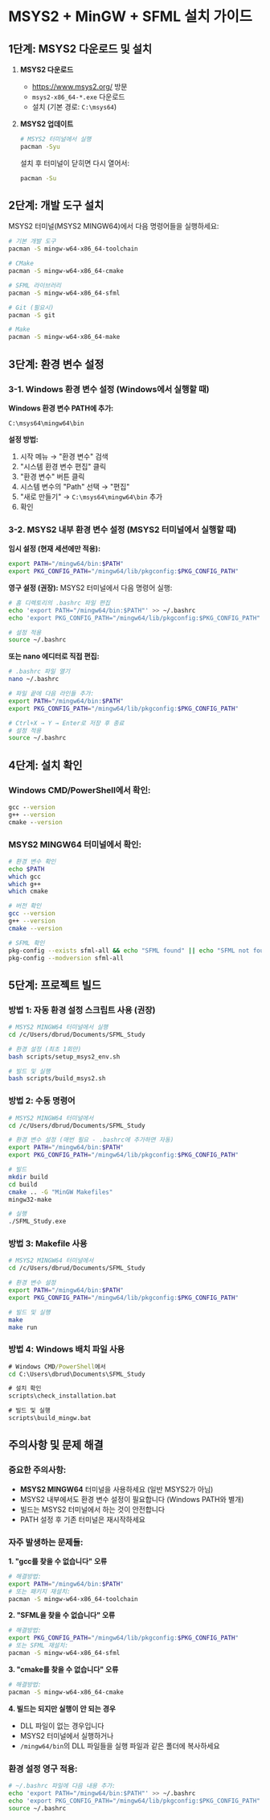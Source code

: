 # MSYS2 + MinGW + SFML 설치 가이드

## 1단계: MSYS2 다운로드 및 설치

1. **MSYS2 다운로드**

   - https://www.msys2.org/ 방문
   - `msys2-x86_64-*.exe` 다운로드
   - 설치 (기본 경로: `C:\msys64`)

2. **MSYS2 업데이트**

   ```bash
   # MSYS2 터미널에서 실행
   pacman -Syu
   ```

   설치 후 터미널이 닫히면 다시 열어서:

   ```bash
   pacman -Su
   ```

## 2단계: 개발 도구 설치

MSYS2 터미널(MSYS2 MINGW64)에서 다음 명령어들을 실행하세요:

```bash
# 기본 개발 도구
pacman -S mingw-w64-x86_64-toolchain

# CMake
pacman -S mingw-w64-x86_64-cmake

# SFML 라이브러리
pacman -S mingw-w64-x86_64-sfml

# Git (필요시)
pacman -S git

# Make
pacman -S mingw-w64-x86_64-make
```

## 3단계: 환경 변수 설정

### 3-1. Windows 환경 변수 설정 (Windows에서 실행할 때)

**Windows 환경 변수 PATH에 추가:**

```
C:\msys64\mingw64\bin
```

**설정 방법:**

1. 시작 메뉴 → "환경 변수" 검색
2. "시스템 환경 변수 편집" 클릭
3. "환경 변수" 버튼 클릭
4. 시스템 변수의 "Path" 선택 → "편집"
5. "새로 만들기" → `C:\msys64\mingw64\bin` 추가
6. 확인

### 3-2. MSYS2 내부 환경 변수 설정 (MSYS2 터미널에서 실행할 때)

**임시 설정 (현재 세션에만 적용):**

```bash
export PATH="/mingw64/bin:$PATH"
export PKG_CONFIG_PATH="/mingw64/lib/pkgconfig:$PKG_CONFIG_PATH"
```

**영구 설정 (권장):**
MSYS2 터미널에서 다음 명령어 실행:

```bash
# 홈 디렉토리의 .bashrc 파일 편집
echo 'export PATH="/mingw64/bin:$PATH"' >> ~/.bashrc
echo 'export PKG_CONFIG_PATH="/mingw64/lib/pkgconfig:$PKG_CONFIG_PATH"' >> ~/.bashrc

# 설정 적용
source ~/.bashrc
```

**또는 nano 에디터로 직접 편집:**

```bash
# .bashrc 파일 열기
nano ~/.bashrc

# 파일 끝에 다음 라인들 추가:
export PATH="/mingw64/bin:$PATH"
export PKG_CONFIG_PATH="/mingw64/lib/pkgconfig:$PKG_CONFIG_PATH"

# Ctrl+X → Y → Enter로 저장 후 종료
# 설정 적용
source ~/.bashrc
```

## 4단계: 설치 확인

### Windows CMD/PowerShell에서 확인:

```cmd
gcc --version
g++ --version
cmake --version
```

### MSYS2 MINGW64 터미널에서 확인:

```bash
# 환경 변수 확인
echo $PATH
which gcc
which g++
which cmake

# 버전 확인
gcc --version
g++ --version
cmake --version

# SFML 확인
pkg-config --exists sfml-all && echo "SFML found" || echo "SFML not found"
pkg-config --modversion sfml-all
```

## 5단계: 프로젝트 빌드

### 방법 1: 자동 환경 설정 스크립트 사용 (권장)

```bash
# MSYS2 MINGW64 터미널에서 실행
cd /c/Users/dbrud/Documents/SFML_Study

# 환경 설정 (최초 1회만)
bash scripts/setup_msys2_env.sh

# 빌드 및 실행
bash scripts/build_msys2.sh
```

### 방법 2: 수동 명령어

```bash
# MSYS2 MINGW64 터미널에서
cd /c/Users/dbrud/Documents/SFML_Study

# 환경 변수 설정 (매번 필요 - .bashrc에 추가하면 자동)
export PATH="/mingw64/bin:$PATH"
export PKG_CONFIG_PATH="/mingw64/lib/pkgconfig:$PKG_CONFIG_PATH"

# 빌드
mkdir build
cd build
cmake .. -G "MinGW Makefiles"
mingw32-make

# 실행
./SFML_Study.exe
```

### 방법 3: Makefile 사용

```bash
# MSYS2 MINGW64 터미널에서
cd /c/Users/dbrud/Documents/SFML_Study

# 환경 변수 설정
export PATH="/mingw64/bin:$PATH"
export PKG_CONFIG_PATH="/mingw64/lib/pkgconfig:$PKG_CONFIG_PATH"

# 빌드 및 실행
make
make run
```

### 방법 4: Windows 배치 파일 사용

```cmd
# Windows CMD/PowerShell에서
cd C:\Users\dbrud\Documents\SFML_Study

# 설치 확인
scripts\check_installation.bat

# 빌드 및 실행
scripts\build_mingw.bat
```

## 주의사항 및 문제 해결

### 중요한 주의사항:

- **MSYS2 MINGW64** 터미널을 사용하세요 (일반 MSYS2가 아님)
- MSYS2 내부에서도 환경 변수 설정이 필요합니다 (Windows PATH와 별개)
- 빌드는 MSYS2 터미널에서 하는 것이 안전합니다
- PATH 설정 후 기존 터미널은 재시작하세요

### 자주 발생하는 문제들:

**1. "gcc를 찾을 수 없습니다" 오류**

```bash
# 해결방법:
export PATH="/mingw64/bin:$PATH"
# 또는 패키지 재설치:
pacman -S mingw-w64-x86_64-toolchain
```

**2. "SFML을 찾을 수 없습니다" 오류**

```bash
# 해결방법:
export PKG_CONFIG_PATH="/mingw64/lib/pkgconfig:$PKG_CONFIG_PATH"
# 또는 SFML 재설치:
pacman -S mingw-w64-x86_64-sfml
```

**3. "cmake를 찾을 수 없습니다" 오류**

```bash
# 해결방법:
pacman -S mingw-w64-x86_64-cmake
```

**4. 빌드는 되지만 실행이 안 되는 경우**

- DLL 파일이 없는 경우입니다
- MSYS2 터미널에서 실행하거나
- `/mingw64/bin`의 DLL 파일들을 실행 파일과 같은 폴더에 복사하세요

### 환경 설정 영구 적용:

```bash
# ~/.bashrc 파일에 다음 내용 추가:
echo 'export PATH="/mingw64/bin:$PATH"' >> ~/.bashrc
echo 'export PKG_CONFIG_PATH="/mingw64/lib/pkgconfig:$PKG_CONFIG_PATH"' >> ~/.bashrc
source ~/.bashrc
```
